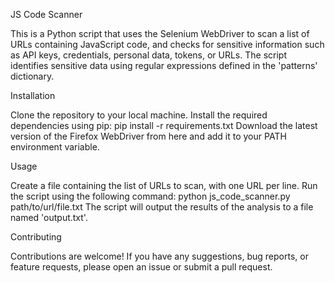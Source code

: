 JS Code Scanner

This is a Python script that uses the Selenium WebDriver to scan a list of URLs containing JavaScript code, and checks for sensitive information such as API keys, credentials, personal data, tokens, or URLs. The script identifies sensitive data using regular expressions defined in the 'patterns' dictionary.

Installation

Clone the repository to your local machine.
Install the required dependencies using pip: pip install -r requirements.txt
Download the latest version of the Firefox WebDriver from here and add it to your PATH environment variable.

Usage

Create a file containing the list of URLs to scan, with one URL per line.
Run the script using the following command: python js_code_scanner.py path/to/url/file.txt
The script will output the results of the analysis to a file named 'output.txt'.

Contributing

Contributions are welcome! If you have any suggestions, bug reports, or feature requests, please open an issue or submit a pull request.
